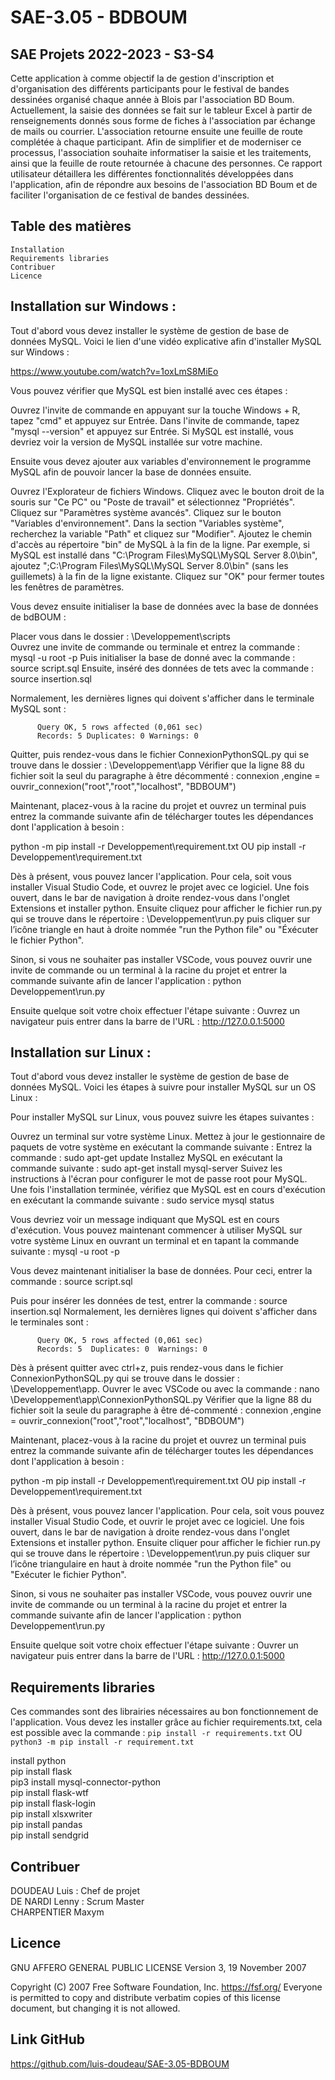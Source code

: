 # SAE-3.05 - BDBOUM
## SAE Projets 2022-2023 - S3-S4

Cette application à comme objectif la de gestion d'inscription et d'organisation des différents participants pour le festival de bandes dessinées organisé chaque année à Blois par l'association BD Boum. Actuellement, la saisie des données se fait sur le tableur Excel à partir de renseignements donnés sous forme de fiches à l'association par échange de mails ou courrier. L'association retourne ensuite une feuille de route complétée à chaque participant. Afin de simplifier et de moderniser ce processus, l'association souhaite informatiser la saisie et les traitements, ainsi que la feuille de route retournée à chacune des personnes. Ce rapport utilisateur détaillera les différentes fonctionnalités développées dans l'application, afin de répondre aux besoins de l'association BD Boum et de faciliter l'organisation de ce festival de bandes dessinées.

## Table des matières

    Installation
    Requirements libraries
    Contribuer
    Licence

## Installation sur Windows :

Tout d'abord vous devez installer le système de gestion de base de données MySQL. Voici le lien d'une vidéo explicative afin d'installer MySQL sur Windows : 

https://www.youtube.com/watch?v=1oxLmS8MiEo

Vous pouvez vérifier que MySQL est bien installé avec ces étapes : 

Ouvrez l'invite de commande en appuyant sur la touche Windows + R, tapez "cmd" et appuyez sur Entrée.
Dans l'invite de commande, tapez "mysql --version" et appuyez sur Entrée.
Si MySQL est installé, vous devriez voir la version de MySQL installée sur votre machine.

Ensuite vous devez ajouter aux variables d'environnement le programme MySQL afin de pouvoir lancer la base de données ensuite.

Ouvrez l'Explorateur de fichiers Windows.
Cliquez avec le bouton droit de la souris sur "Ce PC" ou "Poste de travail" et sélectionnez "Propriétés".
Cliquez sur "Paramètres système avancés".
Cliquez sur le bouton "Variables d'environnement".
Dans la section "Variables système", recherchez la variable "Path" et cliquez sur "Modifier".
Ajoutez le chemin d'accès au répertoire "bin" de MySQL à la fin de la ligne. Par exemple, si MySQL est installé dans "C:\Program Files\MySQL\MySQL Server 8.0\bin", ajoutez ";C:\Program Files\MySQL\MySQL Server 8.0\bin" (sans les guillemets) à la fin de la ligne existante.
Cliquez sur "OK" pour fermer toutes les fenêtres de paramètres.

Vous devez ensuite initialiser la base de données avec la base de données de bdBOUM : 

Placer vous dans le dossier : \Developpement\scripts\
Ouvrez une invite de commande ou terminale et entrez la commande : mysql -u root -p
Puis initialiser la base de donné avec la commande : source script.sql
Ensuite, inséré des données de tets avec la commande : source insertion.sql

   Normalement, les dernières lignes qui doivent s'afficher dans le terminale MySQL sont : 

          Query OK, 5 rows affected (0,061 sec)
          Records: 5 Duplicates: 0 Warnings: 0

Quitter, puis rendez-vous dans le fichier ConnexionPythonSQL.py qui se trouve dans le dossier : \Developpement\app
 Vérifier que la ligne 88 du fichier soit la seul du paragraphe à être décommenté : 
        connexion ,engine = ouvrir_connexion("root","root","localhost", "BDBOUM")

Maintenant, placez-vous à la racine du projet et ouvrez un terminal puis entrez la commande suivante afin de télécharger toutes les dépendances dont l'application à besoin :
 
python -m pip install -r Developpement\requirement.txt
OU
pip install -r Developpement\requirement.txt

Dès à présent, vous pouvez lancer l'application. Pour cela, soit vous installer Visual Studio Code, et ouvrez le projet avec ce logiciel. Une fois ouvert, dans le bar de navigation à droite rendez-vous dans l'onglet Extensions et installer python. Ensuite cliquez pour afficher le fichier run.py qui se trouve dans le répertoire : \Developpement\run.py puis cliquer sur l’icône triangle en haut à droite nommée "run the Python file" ou "Éxécuter le fichier Python".

Sinon, si vous ne souhaiter pas installer VSCode, vous pouvez ouvrir une invite de commande ou un terminal à la racine du projet et entrer la commande suivante afin de lancer l'application :
python Developpement\run.py

Ensuite quelque soit votre choix effectuer l'étape suivante :
Ouvrez un navigateur puis entrer dans la barre de l'URL : http://127.0.0.1:5000


## Installation sur Linux :

Tout d'abord vous devez installer le système de gestion de base de données MySQL. Voici les étapes à suivre pour installer MySQL sur un OS Linux :

Pour installer MySQL sur Linux, vous pouvez suivre les étapes suivantes :

Ouvrez un terminal sur votre système Linux.
Mettez à jour le gestionnaire de paquets de votre système en exécutant la commande suivante :
Entrez la commande : sudo apt-get update
Installez MySQL en exécutant la commande suivante : sudo apt-get install mysql-server
Suivez les instructions à l'écran pour configurer le mot de passe root pour MySQL.
Une fois l'installation terminée, vérifiez que MySQL est en cours d'exécution en exécutant la commande suivante : sudo service mysql status

Vous devriez voir un message indiquant que MySQL est en cours d'exécution.
Vous pouvez maintenant commencer à utiliser MySQL sur votre système Linux en ouvrant un terminal et en tapant la commande suivante : mysql -u root -p

Vous devez maintenant initialiser la base de données. Pour ceci, entrer la commande : 
source script.sql

Puis pour insérer les données de test, entrer la commande : source insertion.sql
Normalement, les dernières lignes qui doivent s'afficher dans le terminales sont : 

          Query OK, 5 rows affected (0,061 sec)
          Records: 5  Duplicates: 0  Warnings: 0

Dès à présent quitter avec ctrl+z, puis rendez-vous dans le fichier ConnexionPythonSQL.py qui se trouve dans le dossier : \Developpement\app. Ouvrer le avec VSCode ou avec la commande : nano \Developpement\app\ConnexionPythonSQL.py
Vérifier que la ligne 88 du fichier soit la seule du paragraphe à être dé-commenté : 
 connexion ,engine = ouvrir_connexion("root","root","localhost", "BDBOUM")

Maintenant, placez-vous à la racine du projet et ouvrez un terminal puis entrez la commande suivante afin de télécharger toutes les dépendances dont l'application à besoin :
 
python -m pip install -r Developpement\requirement.txt
OU
pip install -r Developpement\requirement.txt

Dès à présent, vous pouvez lancer l'application. Pour cela, soit vous pouvez installer Visual Studio Code, et ouvrir le projet avec ce logiciel. Une fois ouvert, dans le bar de navigation à droite rendez-vous dans l'onglet Extensions et installer python. Ensuite cliquer pour afficher le fichier run.py qui se trouve dans le répertoire : \Developpement\run.py puis cliquer sur l’icône triangulaire en haut à droite nommée "run the Python file" ou "Exécuter le fichier Python".

Sinon, si vous ne souhaiter pas installer VSCode, vous pouvez ouvrir une invite de commande ou un terminal à la racine du projet et entrer la commande suivante afin de lancer l'application :
python Developpement\run.py

Ensuite quelque soit votre choix effectuer l'étape suivante :
Ouvrer un navigateur puis entrer dans la barre de l'URL : http://127.0.0.1:5000

## Requirements libraries

Ces commandes sont des librairies nécessaires au bon fonctionnement de l'application.
Vous devez les installer grâce au fichier requirements.txt, cela est possible avec la 
commande : `pip install -r requirements.txt` OU `python3 -m pip install -r requirement.txt`

install python\
pip install flask\
pip3 install mysql-connector-python\
pip install flask-wtf\
pip install flask-login\
pip install xlsxwriter\
pip install pandas\
pip install sendgrid

## Contribuer

DOUDEAU Luis : Chef de projet\
DE NARDI Lenny : Scrum Master\
CHARPENTIER Maxym

## Licence

GNU AFFERO GENERAL PUBLIC LICENSE
Version 3, 19 November 2007

 Copyright (C) 2007 Free Software Foundation, Inc. <https://fsf.org/>
 Everyone is permitted to copy and distribute verbatim copies
 of this license document, but changing it is not allowed.
 

## Link GitHub

https://github.com/luis-doudeau/SAE-3.05-BDBOUM
